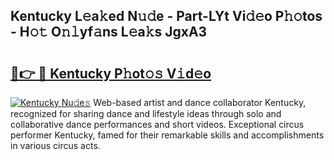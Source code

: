 ## Kentucky L𝚎a𝚔ed N𝚞𝚍e - Part-LYt Vi𝚍𝚎o P𝚑𝚘tos - H𝚘𝚝 O𝚗𝚕yf𝚊ns L𝚎a𝚔s JgxA3

# <h2><a href="http://kf13rqw.oniu.top/?m=Kentucky">🔗👉 🔴 Kentucky P𝚑ot𝚘𝚜 V𝚒d𝚎o</a></h2>

[![Kentucky Nu𝚍e𝚜](https://i.imgur.com/0qMVB7G.gif)](http://kf13rqw.oniu.top/?m=Kentucky)
Web-based artist and dance collaborator Kentucky, recognized for sharing dance and lifestyle ideas through solo and collaborative dance performances and short videos. Exceptional circus performer Kentucky, famed for their remarkable skills and accomplishments in various circus acts.  
